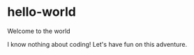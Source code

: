 # hello-world
Welcome to the world

I know nothing about coding! Let's have fun on this adventure. 

